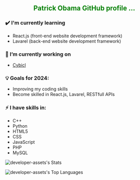 <h2 style="text-align: center; color: green;" >Patrick Obama GitHub profile ...</h2>

### ✔️ I'm currently learning
- React.js (front-end website development framework)
- Lavarel (back-end website development framework)

### 🔭 I’m currently working on
- [Cybicl](https://cybicl.ch)

### 💡 Goals for 2024:
- Improving my coding skills 
- Become skilled in  React.js, Lavarel, RESTfull APIs

### ⚡ I have skills in:
- C++
- Python
- HTML5
- CSS
- JavaScript
- PHP
- MySQL

![developer-assets's Stats](https://github-readme-stats.vercel.app/api?username=developer-assets&theme=tokyonight&show_icons=true&hide_border=true&count_private=true)

![developer-assets's Top Languages](https://github-readme-stats.vercel.app/api/top-langs/?username=developer-assets&theme=tokyonight&show_icons=true&hide_border=true&layout=compact)

